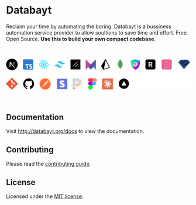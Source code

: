 # Databayt

Reclaim your time by automating the boring. Databayt is a bussiness automation service provider to allow soultions to save time and effort. Free. Open Source. **Use this to build your own compact codebase**.

<br>

![hero](public/readme/stack.png)

<br>

## Documentation

Visit http://databayt.org/docs to view the documentation.

## Contributing

Please read the [contributing guide](/CONTRIBUTING.md).

## License

Licensed under the [MIT license](https://github.com/shadcn/ui/blob/main/LICENSE.md).